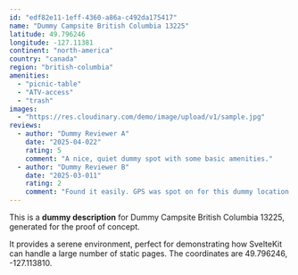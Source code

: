 ```yaml
---
id: "edf82e11-1eff-4360-a86a-c492da175417"
name: "Dummy Campsite British Columbia 13225"
latitude: 49.796246
longitude: -127.11381
continent: "north-america"
country: "canada"
region: "british-columbia"
amenities:
  - "picnic-table"
  - "ATV-access"
  - "trash"
images:
  - "https://res.cloudinary.com/demo/image/upload/v1/sample.jpg"
reviews:
  - author: "Dummy Reviewer A"
    date: "2025-04-022"
    rating: 5
    comment: "A nice, quiet dummy spot with some basic amenities."
  - author: "Dummy Reviewer B"
    date: "2025-03-011"
    rating: 2
    comment: "Found it easily. GPS was spot on for this dummy location."
---
```


This is a **dummy description** for Dummy Campsite British Columbia 13225, generated for the proof of concept.

It provides a serene environment, perfect for demonstrating how SvelteKit can handle a large number of static pages. The coordinates are 49.796246, -127.113810.
